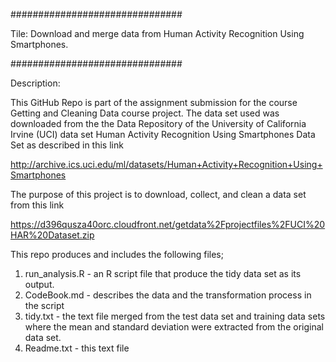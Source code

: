 ###############################

Tile: Download and merge data from Human Activity Recognition Using Smartphones.

###############################

Description:

This GitHub Repo is part of the assignment submission for the course Getting and 
Cleaning Data course project. The data set used was downloaded from the the 
Data Repository of the University of California Irvine (UCI) data set 
Human Activity Recognition Using Smartphones Data Set as described in this link 

http://archive.ics.uci.edu/ml/datasets/Human+Activity+Recognition+Using+Smartphones


The purpose of this project is to download, collect, and clean a data set from this link

https://d396qusza40orc.cloudfront.net/getdata%2Fprojectfiles%2FUCI%20HAR%20Dataset.zip

This repo produces and includes the following files;

1. run_analysis.R  - an R script file that produce the tidy data set as its output.
2. CodeBook.md     - describes the data and the transformation process in the script
3. tidy.txt -  the text file merged from the test data set and training data sets where 
               the mean and standard deviation were extracted from the original data set.
4. Readme.txt - this text file


